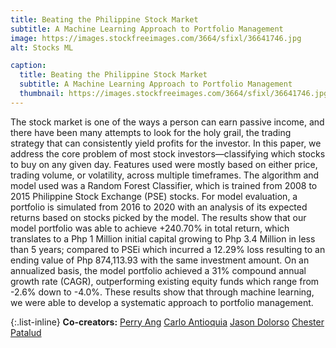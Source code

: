 ```yaml
---
title: Beating the Philippine Stock Market
subtitle: A Machine Learning Approach to Portfolio Management
image: https://images.stockfreeimages.com/3664/sfixl/36641746.jpg
alt: Stocks ML

caption:
  title: Beating the Philippine Stock Market
  subtitle: A Machine Learning Approach to Portfolio Management
  thumbnail: https://images.stockfreeimages.com/3664/sfixl/36641746.jpg
---
```

The stock market is one of the ways a person can earn passive income, and there have been many attempts to look for the holy grail, the trading strategy that can consistently yield profits for the investor. In this paper, we address the core problem of most stock investors—classifying which stocks to buy on any given day. Features used were mostly based on either price, trading volume, or volatility, across multiple timeframes. The algorithm and model used was a Random Forest Classifier, which is trained from 2008 to 2015 Philippine Stock Exchange (PSE) stocks. For model evaluation, a portfolio is simulated from 2016 to 2020 with an analysis of its expected returns based on stocks picked by the model. The results show that our model portfolio was able to achieve +240.70% in total return, which translates to a Php 1 Million initial capital growing to Php 3.4 Million in less than 5 years; compared to PSEi which incurred a 12.29% loss resulting to an ending value of Php 874,113.93 with the same investment amount. On an annualized basis, the model portfolio achieved a 31% compound annual growth rate (CAGR), outperforming existing equity funds which range from -2.6% down to -4.0%. These results show that through machine learning, we were able to develop a systematic approach to portfolio management.

{:.list-inline}
**Co-creators:**
[Perry Ang](https://www.linkedin.com/in/perryang)
[Carlo Antioquia](https://www.linkedin.com/in/carlo-antioquia)
[Jason Dolorso](jasondolorso.github.io)
[Chester Patalud](https://www.linkedin.com/in/chesterromelpatalud)
